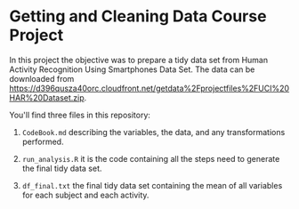 # Getting and Cleaning Data Course Project

In this project the objective was to prepare a tidy data set from Human Activity Recognition Using Smartphones Data Set. The data can be downloaded from https://d396qusza40orc.cloudfront.net/getdata%2Fprojectfiles%2FUCI%20HAR%20Dataset.zip.

You'll find three files in this repository:

1. `CodeBook.md` describing the variables, the data, and any transformations performed.

2. `run_analysis.R` it is the code containing all the steps need to generate the final tidy data set.

3. `df_final.txt` the final tidy data set containing the mean of all variables for each subject and each activity.
